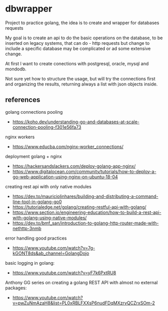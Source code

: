 # dbwrapper
Project to practice golang, the idea is to create and wrapper for databases requests

My goal is to create an api to do the basic operations on the database, to be inserted on legacy systems, that can do - http requests but change to include a specific database may be complicated or ad some extensive change.

At first I want to create conections with postgresql, oracle, mysql and mondodb.

Not sure yet how to structure the usage, but will try the connections first and organizing the results, returning always a list with json objects inside.

## references

golang connections pooling

- https://koho.dev/understanding-go-and-databases-at-scale-connection-pooling-f301e56fa73


nginx workers

- https://www.educba.com/nginx-worker_connections/


deployment golang + nginx

- https://hackersandslackers.com/deploy-golang-app-nginx/
- https://www.digitalocean.com/community/tutorials/how-to-deploy-a-go-web-application-using-nginx-on-ubuntu-18-04


creating rest api with only native modules

- https://dev.to/mauriciolinhares/building-and-distributing-a-command-line-tool-in-golang-go0
- https://tutorialedge.net/golang/creating-restful-api-with-golang/
- https://www.section.io/engineering-education/how-to-build-a-rest-api-with-golang-using-native-modules/
- https://dev.to/bmf_san/introduction-to-golang-http-router-made-with-nethttp-3nmb


error handling good practices

- https://www.youtube.com/watch?v=7g-kGONT8ds&ab_channel=GolangDojo


basic logging in golang:

- https://www.youtube.com/watch?v=yF7k6PxtRU8


Anthony GG series on creating a golang REST API with almost no external packages:

- https://www.youtube.com/watch?v=pwZuNmAzaH8&list=PL0xRBLFXXsP6nudFDqMXzrvQCZrxSOm-2
